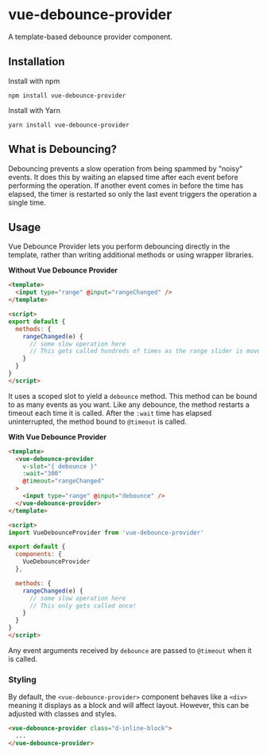 # vue-debounce-provider

A template-based debounce provider component.

## Installation

Install with npm

    npm install vue-debounce-provider

Install with Yarn

    yarn install vue-debounce-provider

## What is Debouncing?

Debouncing prevents a slow operation from being spammed by "noisy" events. It
does this by waiting an elapsed time after each event before performing the
operation. If another event comes in before the time has elapsed, the timer
is restarted so only the last event triggers the operation a single time.

## Usage

Vue Debounce Provider lets you perform debouncing directly in the template,
rather than writing additional methods or using wrapper libraries.

**Without Vue Debounce Provider**

```html
<template>
  <input type="range" @input="rangeChanged" />
</template>

<script>
export default {
  methods: {
    rangeChanged(e) {
      // some slow operation here
      // This gets called hundreds of times as the range slider is moved!
    }
  }
}
</script>
```

It uses a scoped slot to yield a `debounce` method. This
method can be bound to as many events as you want. Like any debounce, the
method restarts a timeout each time it is called. After the `:wait` time has
elapsed uninterrupted, the method bound to `@timeout` is called.

**With Vue Debounce Provider**

```html
<template>
  <vue-debounce-provider
    v-slot="{ debounce }"
    :wait="300"
    @timeout="rangeChanged"
  >
    <input type="range" @input="debounce" />
  </vue-debounce-provider>
</template>

<script>
import VueDebounceProvider from 'vue-debounce-provider'

export default {
  components: {
    VueDebounceProvider
  },

  methods: {
    rangeChanged(e) {
      // some slow operation here
      // This only gets called once!
    }
  }
}
</script>
```

Any event arguments received by `debounce` are passed to `@timeout` when it
is called.

### Styling

By default, the `<vue-debounce-provider>` component behaves like a `<div>`
meaning it displays as a block and will affect layout. However, this can be
adjusted with classes and styles.

```html
<vue-debounce-provider class="d-inline-block">
  ...
</vue-debounce-provider>
```
